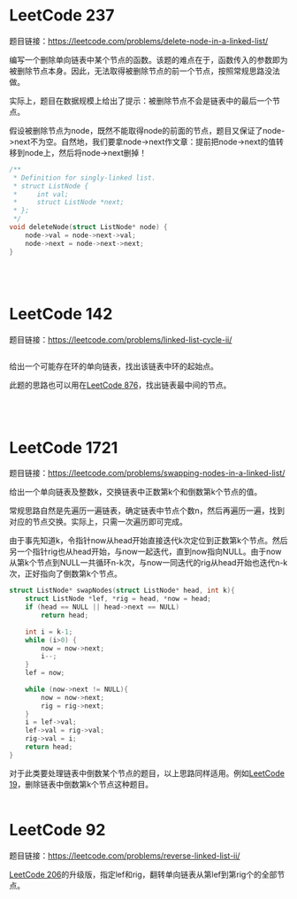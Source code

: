 # LeetCode 237
题目链接：https://leetcode.com/problems/delete-node-in-a-linked-list/

编写一个删除单向链表中某个节点的函数。该题的难点在于，函数传入的参数即为被删除节点本身。因此，无法取得被删除节点的前一个节点，按照常规思路没法做。

实际上，题目在数据规模上给出了提示：被删除节点不会是链表中的最后一个节点。

假设被删除节点为node，既然不能取得node的前面的节点，题目又保证了node->next不为空。自然地，我们要拿node->next作文章：提前把node->next的值转移到node上，然后将node->next删掉！
```cpp
/**
 * Definition for singly-linked list.
 * struct ListNode {
 *     int val;
 *     struct ListNode *next;
 * };
 */
void deleteNode(struct ListNode* node) {    
    node->val = node->next->val;
    node->next = node->next->next;   
}
```
<br/><br/>

# LeetCode 142
题目链接：https://leetcode.com/problems/linked-list-cycle-ii/

```cpp

```

给出一个可能存在环的单向链表，找出该链表中环的起始点。


此题的思路也可以用在[LeetCode 876](https://leetcode.com/problems/middle-of-the-linked-list/)，找出链表最中间的节点。

<br/><br/>
# LeetCode 1721
题目链接：https://leetcode.com/problems/swapping-nodes-in-a-linked-list/

给出一个单向链表及整数k，交换链表中正数第k个和倒数第k个节点的值。

常规思路自然是先遍历一遍链表，确定链表中节点个数n，然后再遍历一遍，找到对应的节点交换。实际上，只需一次遍历即可完成。

由于事先知道k，令指针now从head开始直接迭代k次定位到正数第k个节点。然后另一个指针rig也从head开始，与now一起迭代，直到now指向NULL。由于now从第k个节点到NULL一共循环n-k次，与now一同迭代的rig从head开始也迭代n-k次，正好指向了倒数第k个节点。

```cpp
struct ListNode* swapNodes(struct ListNode* head, int k){
    struct ListNode *lef, *rig = head, *now = head;    
    if (head == NULL || head->next == NULL)
        return head;
    
    int i = k-1;
    while (i>0) {
        now = now->next;
        i--;
    }    
    lef = now;
  
    while (now->next != NULL){
        now = now->next;
        rig = rig->next;
    }
    i = lef->val;
    lef->val = rig->val;
    rig->val = i;
    return head;
}
```

对于此类要处理链表中倒数某个节点的题目，以上思路同样适用。例如[LeetCode 19](https://leetcode.com/problems/remove-nth-node-from-end-of-list/)，删除链表中倒数第k个节点这种题目。
<br/><br/>

# LeetCode 92

题目链接：https://leetcode.com/problems/reverse-linked-list-ii/

[LeetCode 206](https://leetcode.com/problems/reverse-linked-list/)的升级版，指定lef和rig，翻转单向链表从第lef到第rig个的全部节点。